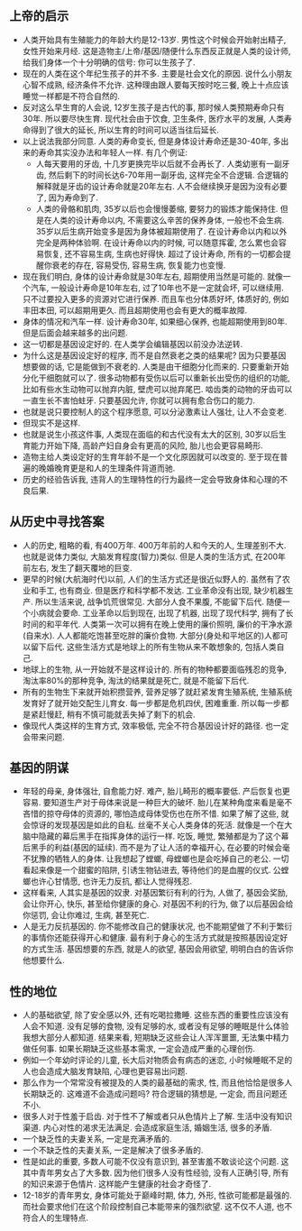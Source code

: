 ## 上帝的启示
- 人类开始具有生殖能力的年龄大约是12-13岁. 男性这个时候会开始射出精子, 女性开始来月经. 这是造物主/上帝/基因/随便什么东西反正就是人类的设计师, 给我们身体一个十分明确的信号: 你可以生孩子了.
- 现在的人类在这个年纪生孩子的并不多. 主要是社会文化的原因. 说什么小朋友心智不成熟, 经济条件不允许. 这种理由跟人要每天按时吃三餐, 晚上十点应该睡觉一样都是不符合自然的.
- 反对这么早生育的人会说, 12岁生孩子是古代的事, 那时候人类预期寿命只有30年. 所以要尽快生育. 现代社会由于饮食, 卫生条件, 医疗水平的发展, 人类寿命得到了很大的延长, 所以生育的时间可以适当往后延长.
- 以上说法我部分同意. 人类的寿命变长, 但是身体设计寿命还是30-40年, 多出来的寿命其实没办法和年轻人一样. 有几个例证:
  - 人每天要用的牙齿, 十几岁更换完毕以后就不会再长了. 人类幼崽有一副牙齿, 然后剩下的时间长达6-70年用一副牙齿, 这样完全不合逻辑. 合逻辑的解释就是牙齿的设计寿命就是20年左右. 人不会继续换牙是因为没有必要了, 因为寿命到了.
  - 人类的骨骼和肌肉, 35岁以后也会慢慢萎缩, 要努力的锻炼才能保持住. 但是在人类的设计寿命以内, 不需要这么辛苦的保养身体, 一般也不会生病. 35岁以后生病开始变多是因为身体被超期使用了. 在设计寿命以内和以外完全是两种体验啊. 在设计寿命以内的时候, 可以随意挥霍, 怎么累也会容易恢复, 还不容易生病, 生病也好得快. 超过了设计寿命, 所有的一切都会提醒你衰老的存在, 容易受伤, 容易生病, 恢复能力也变慢.
- 现在我们明白, 身体的设计寿命就是30年左右, 超期使用当然是可能的. 就像一个汽车, 一般设计寿命是10年左右, 过了10年也不是一定就会坏, 可以继续用. 只不过要投入更多的资源对它进行保养. 而且车也分体质好坏, 体质好的, 例如丰田本田, 可以超期用更久. 而且超期使用也会有更大的概率故障.
- 身体的情况和汽车一样. 设计寿命30年, 如果细心保养, 也能超期使用到80年. 但是后面会越来越多的出问题.
- 这一切都是基因设定好的. 在人类学会编辑基因以前没办法逆转.
- 为什么这是基因设定好的程序, 而不是自然衰老之类的结果呢? 因为只要基因想要做的话, 它是能做到不衰老的. 人类是由干细胞分化而来的. 只要重新开始分化干细胞就可以了. 很多动物都有受伤以后可以重新长出受伤的组织的功能, 比如有些水生动物可以抛弃内脏, 壁虎可以抛弃尾巴. 啮齿类的动物的牙齿可以一直生长不害怕蛀牙. 只要基因允许, 你就可以拥有愈合伤口的能力.
- 也就是说只要控制人的这个程序愿意, 可以分泌激素让人强壮, 让人不会变老.
- 但现实不是这样.
- 也就是说生小孩这件事, 人类现在面临的和古代没有太大的区别, 30岁以后生育能力开始下降, 高龄产妇自身会有更高的风险, 胎儿也会更容易畸形.
- 造物主给人类设定好的生育年龄不是一个文化原因就可以改变的. 至于现在普遍的晚婚晚育更是和人的生理条件背道而驰.
- 历史的经验告诉我, 违背人的生理特性的行为最终一定会导致身体和心理的不良后果.
## 从历史中寻找答案
- 人的历史, 粗略的看, 有400万年. 400万年前的人和今天的人, 生理差别不大. 也就是说体力类似, 大脑发育程度(智力)类似. 但是人类的生活方式, 在200年前左右, 发生了翻天覆地的巨变.
- 更早的时候(大航海时代)以前, 人们的生活方式还是很近似野人的. 虽然有了农业和手工, 也有商业. 但是医疗和科学都不发达. 工业革命没有出现, 缺少机器生产. 所以生活来说, 战争饥荒很常见. 大部分人食不果腹, 不能留下后代. 随便一个小病就会要命. 工业革命以后到现在, 出现了机器, 出现了现代科学, 拥有了长时间的和平年代. 人类第一次可以拥有在晚上使用的廉价照明, 廉价的干净水源(自来水). 人人都能吃饱甚至吃胖的廉价食物. 大部分(身处和平地区的)人都可以留下后代. 这些生活方式是地球上的所有生物从来不敢想象的, 包括人类自己.
- 地球上的生物, 从一开始就不是这样设计的. 所有的物种都要面临残忍的竞争, 淘汰率80%的那种竞争, 淘汰的结果就是死亡, 就是不能留下后代.
- 所有的生物生下来就开始积攒营养, 营养足够了就赶紧发育生殖系统, 生殖系统发育好了就开始交配生儿育女. 每一步都是危机四伏, 困难重重. 所以每一步都是紧赶慢赶, 稍有不慎可能就丢失掉了剩下的机会.
- 像现代人类这样的生育方式, 效率极低, 完全不符合基因设计好的路径. 也一定会带来问题.
## 基因的阴谋
- 年轻的母亲, 身体强壮, 自愈能力好. 难产, 胎儿畸形的概率要低. 产后恢复也更容易. 要知道生产对于母体来说是一种巨大的破坏. 胎儿在某种角度来看是毫不吝惜的掠夺母体的资源的, 哪怕造成母体受伤也在所不惜. 如果了解了这些, 就会惊讶的发现基因是如此的自私. 丝毫不关心人类身体的死活. 就像是一个在大脑中隐藏的幕后黑手在指挥身体的运行一样. 吃饭, 睡觉, 繁殖都是为了这个幕后黑手的利益(基因的延续). 而不是为了让人活的幸福开心, 在必要的时候会毫不犹豫的牺牲人的身体. 让我想起了螳螂, 母螳螂也是会吃掉自己的老公. 一切看起来像是一个甜蜜的陷阱, 引诱生物钻进去, 等待他们的是血腥的仪式. 公螳螂也许心甘情愿, 也许无力反抗, 都让人觉得残忍.
- 这样看来, 人其实是基因的奴隶. 对基因繁衍有利的行为, 人做了, 基因会奖励, 会让你开心, 快乐, 甚至给你健康的身心. 对基因不利的行为, 做了以后基因会给你惩罚, 会让你难过, 生病, 甚至死亡.
- 人是无力反抗基因的. 你不能修改自己的健康状况, 也不能期望做了不利于繁衍的事情你还能获得开心和健康. 最有利于身心的生活方式就是按照基因设定好的方式生活. 基因想要的东西, 就是人的欲望, 基因会用欲望, 明明白白的告诉你他想要什么.
## 性的地位
- 人的基础欲望, 除了安全感以外, 还有吃喝拉撒睡. 这些东西的重要性应该没有人会不知道. 没有足够的食物, 没有足够的水, 或者没有足够的睡眠是什么体验我想大部分人都知道. 结果来看, 短期缺乏这些会让人浑浑噩噩, 无法集中精力做任何事. 如果长期缺乏这些基本需求, 一定会造成严重的心理创伤.
- 例如一个年幼时评论的儿童, 长大后对物质会有病态的迷恋, 小时候睡眠不足的人也会造成大脑发育缺陷, 心理也更容易出问题.
- 那么作为一个常常没有被提及的人类的最基础的需求, 性, 而且他恰恰是很多人长期缺乏的. 这难道不会造成问题吗? 符合逻辑的猜想是, 一定会, 而且问题还不小.
- 很多人对于性羞于启齿. 对于性不了解或者只从色情片上了解. 生活中没有知识渠道. 内心对性的渴求无法满足. 会造成家庭生活, 婚姻生活, 很多的矛盾.
- 一个缺乏性的夫妻关系, 一定是充满矛盾的.
- 一个不缺乏性的夫妻关系, 一定是解决了很多矛盾的.
- 性是如此的重要, 多数人可能不仅没有意识到, 甚至害羞不敢谈论这个问题. 这其中青年男女占了大多数. 因为他们很多人没有性经验, 没有人正确引导, 所有的知识来源于色情片. 这样能产生健康的社会才奇怪了.
- 12-18岁的青年男女, 身体可能处于巅峰时期, 体力, 外形, 性欲可能都是最强的. 而社会要求他们在这个阶段控制自己本能带来的强烈欲望. 这不仅不人道, 也不符合人的生理特点. 
